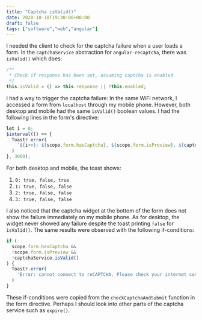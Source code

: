 ```yaml
---
title: "Captcha isValid()"
date: 2020-10-18T19:30:00+08:00
draft: false
tags: ["software","web","angular"]
---
```

I needed the client to check for the captcha failure when a user loads a form. In the `captchaService` abstraction for `angular-recaptcha`, there was `isValid()` which does:

```typescript
/**
 * Check if response has been set, assuming captcha is enabled
 */
this.isValid = () => this.response || !this.enabled;
```

I had a way to trigger the captcha failure: In the same WiFi network, I accessed a form from `localhost` through my mobile phone. However, both desktop and mobile had the same `isValid()` boolean values. I had the following lines in the form's directive:

```typescript
let i = 0;
$interval(() => {
  Toastr.error(
    `${i++}: ${scope.form.hasCaptcha}, ${scope.form.isPreview}, ${captchaService.isValid()}`,
  )
}, 3000);
```

For both desktop and mobile, the toast shows:

1. `0: true, false, true`
1. `1: true, false, false`
1. `2: true, false, false`
1. `3: true, false, false`

I also noticed that the captcha widget at the bottom of the form does not show the failure immediately on my mobile phone. As for desktop, the widget never showed any failure despite the toast printing `false` for `isValid()`. The same results were observed with the following if-conditions:

```typescript
if (
  scope.form.hasCaptcha &&
  !scope.form.isPreview &&
  !captchaService.isValid()
) {
  Toastr.error(
    'Error: cannot connect to reCAPTCHA. Please check your internet connectivity or try submitting on another device.',
  )
}
```

These if-conditions were copied from the `checkCaptchaAndSubmit` function in the form directive. Perhaps I should look into other parts of the captcha service such as `expire()`.
